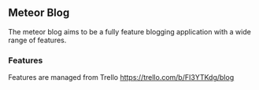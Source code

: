 ## Meteor Blog

The meteor blog aims to be a fully feature blogging application with a wide range of features.

### Features

Features are managed from Trello https://trello.com/b/FI3YTKdg/blog